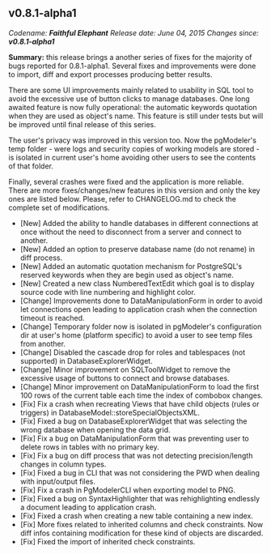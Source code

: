 v0.8.1-alpha1
------
<em>Codename: <strong>Faithful Elephant</strong></em>
<em>Release date: June 04, 2015</em>
<em>Changes since: <strong>v0.8.1-alpha1</strong></em><br/>

<strong>Summary:</strong> this release brings a another series of fixes for the majority of bugs reported for 0.8.1-alpha1. Several fixes and improvements were done to import, diff and export processes producing better results.

There are some UI improvements mainly related to usability in SQL tool to avoid the excessive use of button clicks to manage databases. One long awaited feature is now fully operational: the automatic keywords quotation when they are used as object's name. This feature is still under tests but will be improved until final release of this series.

The user's privacy was improved in this version too. Now the pgModeler's temp folder - were logs and security copies of working models are stored - is isolated in current user's home avoiding other users to see the contents of that folder.

Finally, several crashes were fixed and the application is more reliable. There are more fixes/changes/new features in this version and only the key ones are listed below. Please, refer to CHANGELOG.md to check the complete set of modifications.

* [New] Added the ability to handle databases in different connections at once without the need to disconnect from a server and connect to another.
* [New] Added an option to preserve database name (do not rename) in diff process.
* [New] Added an automatic quotation mechanism for PostgreSQL's reserved keywords when they are begin used as object's name.
* [New] Created a new class NumberedTextEdit which goal is to display source code with line numbering and highlight color.
* [Change] Improvements done to DataManipulationForm in order to avoid let connections open leading to application crash when the connection timeout is reached.
* [Change] Temporary folder now is isolated in pgModeler's configuration dir at user's home (platform specific) to avoid a user to see temp files from another.
* [Change] Disabled the cascade drop for roles and tablespaces (not supported) in DatabaseExplorerWidget.
* [Change] Minor improvement on SQLToolWidget to remove the excessive usage of buttons to connect and browse databases.
* [Change] Minor improvement on DataManipulationForm to load the first 100 rows of the current table each time the index of combobox changes.
* [Fix] Fix a crash when recreating Views that have child objects (rules or triggers) in DatabaseModel::storeSpecialObjectsXML.
* [Fix] Fixed a bug on DatabaseExplorerWidget that was selecting the wrong database when opening the data grid.
* [Fix] Fix a bug on DataManipulationForm that was preventing user to delete rows in tables with no primary key.
* [Fix] Fix a bug on diff process that was not detecting precision/length changes in column types.
* [Fix] Fixed a bug in CLI that was not considering the PWD when dealing with input/output files.
* [Fix] Fix a crash in PgModelerCLI when exporting model to PNG.
* [Fix] Fixed a bug on SyntaxHighlighter that was rehighlighting endlessly a document leading to application crash.
* [Fix] Fixed a crash when creating a new table containing a new index.
* [Fix] More fixes related to inherited columns and check constraints. Now diff infos containing modification for these kind of objects are discarded.
* [Fix] Fixed the import of inherited check constraints.
